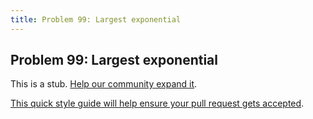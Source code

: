 ```yaml
---
title: Problem 99: Largest exponential
---
```

## Problem 99: Largest exponential

This is a stub. <a href='https://github.com/freecodecamp/guides/tree/master/src/pages/certifications/coding-interview-prep/project-euler/problem-99-largest-exponential/index.md' target='_blank' rel='nofollow'>Help our community expand it</a>.

<a href='https://github.com/freecodecamp/guides/blob/master/README.md' target='_blank' rel='nofollow'>This quick style guide will help ensure your pull request gets accepted</a>.

<!-- The article goes here, in GitHub-flavored Markdown. Feel free to add YouTube videos, images, and CodePen/JSBin embeds  -->
